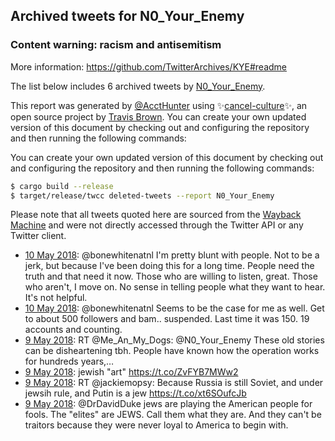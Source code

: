 ## Archived tweets for N0\_Your_Enemy
### Content warning: racism and antisemitism
More information: https://github.com/TwitterArchives/KYE#readme

The list below includes 6 archived tweets by
[N0\_Your_Enemy](https://twitter.com/N0_Your_Enemy).



This report was generated by [@AcctHunter](https://twitter.com/accthunter) using ✨[cancel-culture](https://github.com/travisbrown/cancel-culture)✨,
an open source project by [Travis Brown](https://twitter.com/travisbrown). You can create your own
updated version of this document by checking out and configuring the repository and then running
the following commands:

You can create your own updated version of this document by checking out and configuring the
repository and then running the following commands:

```bash
$ cargo build --release
$ target/release/twcc deleted-tweets --report N0_Your_Enemy
```

Please note that all tweets quoted here are sourced from the
[Wayback Machine](https://web.archive.org) and were not directly accessed through the Twitter API or
any Twitter client.

* [10 May 2018](https://web.archive.org/web/20180510124947/https://twitter.com/N0_Your_Enemy/status/994560129923211266): @bonewhitenatnl I'm pretty blunt with people. Not to be a jerk, but because I've been doing this for a long time. People need the truth and that need it now. Those who are willing to listen, great. Those who aren't, I move on. No sense in telling people what they want to hear. It's not helpful.
* [10 May 2018](https://web.archive.org/web/20180510040404/https://twitter.com/N0_Your_Enemy/status/994427828983730176): @bonewhitenatnl Seems to be the case for me as well. Get to about 500 followers and bam.. suspended. Last time it was 150.   19 accounts and counting.
* [ 9 May 2018](https://web.archive.org/web/20180509233358/https://twitter.com/N0_Your_Enemy/status/994359856105754624): RT @Me_An_My_Dogs: @N0_Your_Enemy These old stories can be disheartening tbh. People have known how the operation works for hundreds years,…
* [ 9 May 2018](https://web.archive.org/web/20180509215036/https://twitter.com/N0_Your_Enemy/status/994333843036557312): jewish "art" https://t.co/ZvFYB7MWw2
* [ 9 May 2018](https://web.archive.org/web/20180509214746/https://twitter.com/N0_Your_Enemy/status/994333129996472322): RT @jackiemopsy: Because Russia is still Soviet, and under jewsih rule, and Putin is a jew https://t.co/xt6SOufcJb
* [ 9 May 2018](https://web.archive.org/web/20180509060255/https://twitter.com/N0_Your_Enemy/status/994095350708408320): @DrDavidDuke jews are playing the American people for fools. The "elites" are JEWS. Call them what they are. And they can't be traitors because they were never loyal to America to begin with.
